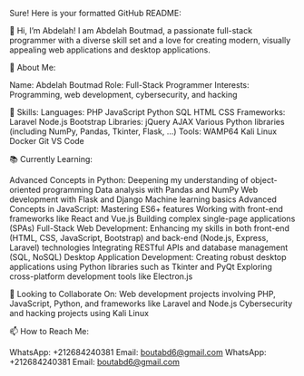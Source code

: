 
Sure! Here is your formatted GitHub README:

👋 Hi, I’m Abdelah!
I am Abdelah Boutmad, a passionate full-stack programmer with a diverse skill set and a love for creating modern, visually appealing web applications and desktop applications.

🌟 About Me:


Name: Abdelah Boutmad
Role: Full-Stack Programmer
Interests: Programming, web development, cybersecurity, and hacking


💼 Skills:
Languages:
PHP
JavaScript
Python
SQL
HTML
CSS
Frameworks:
Laravel
Node.js
Bootstrap
Libraries:
jQuery
AJAX
Various Python libraries (including NumPy, Pandas, Tkinter, Flask, ...)
Tools:
WAMP64
Kali Linux
Docker
Git
VS Code



📚 Currently Learning:



Advanced Concepts in Python:
Deepening my understanding of object-oriented programming
Data analysis with Pandas and NumPy
Web development with Flask and Django
Machine learning basics
Advanced Concepts in JavaScript:
Mastering ES6+ features
Working with front-end frameworks like React and Vue.js
Building complex single-page applications (SPAs)
Full-Stack Web Development:
Enhancing my skills in both front-end (HTML, CSS, JavaScript, Bootstrap) and back-end (Node.js, Express, Laravel) technologies
Integrating RESTful APIs and database management (SQL, NoSQL)
Desktop Application Development:
Creating robust desktop applications using Python libraries such as Tkinter and PyQt
Exploring cross-platform development tools like Electron.js




💞️ Looking to Collaborate On:
Web development projects involving PHP, JavaScript, Python, and frameworks like Laravel and Node.js
Cybersecurity and hacking projects using Kali Linux


📫 How to Reach Me:


WhatsApp: +212684240381
Email: boutabd6@gmail.com
WhatsApp: +212684240381
Email: boutabd6@gmail.com
